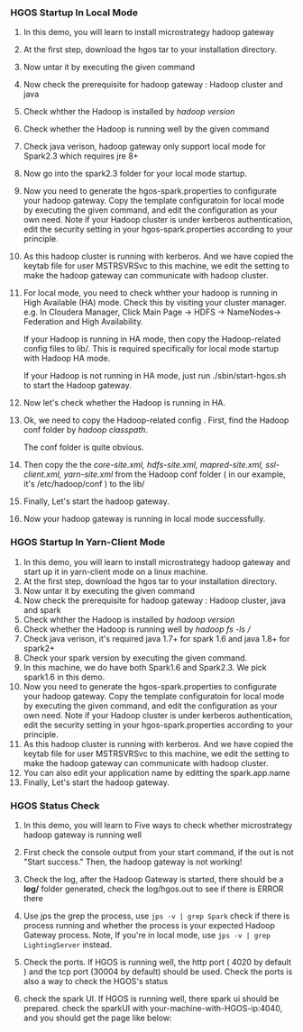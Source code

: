 ### HGOS Startup In Local Mode

1. In this demo, you will learn to install microstrategy hadoop gateway 

2. At the first step, download the hgos tar to your installation directory.

3. Now untar it by executing the given command

4. Now check the prerequisite for hadoop gateway : Hadoop cluster and java

5. Check whther the Hadoop is installed by *hadoop version*

6. Check whether the Hadoop is running well by the given command

7. Check java verison, hadoop gateway only support local mode for Spark2.3 which requires jre 8+

8. Now go into the spark2.3 folder for your local mode startup.

9. Now you need to generate the hgos-spark.properties to configurate your hadoop gateway. Copy the template configuratoin for local mode by executing the given command, and edit the configuration as your own need. Note if your Hadoop cluster is under kerberos authentication, edit the security setting in your hgos-spark.properties according to your principle.

10. As this hadoop cluster is running with kerberos.  And we have copied the keytab file for user MSTRSVRSvc  to this machine, we edit the setting to make the hadoop gateway can communicate with hadoop cluster. 

11. For local mode, you need to check whther your hadoop is running in High Available (HA) mode. Check this by visiting your cluster manager. e.g.  In Cloudera Manager, Click Main Page → HDFS  → NameNodes→  Federation and High Availability.

    If your Hadoop is running in HA mode,  then copy the Hadoop-related config files to lib/. This is required specifically for local mode startup with Hadoop HA mode.

    If your Hadoop is not running in HA mode, just run ./sbin/start-hgos.sh to start the Hadoop gateway.

12. Now  let's check whether the Hadoop is running in HA.

13. Ok, we need to copy the Hadoop-related config . First, find the Hadoop conf folder by *hadoop classpath*.

    The conf folder is quite obvious. 

14. Then copy the the *core-site.xml, hdfs-site.xml, mapred-site.xml, ssl-client.xml, yarn-site.xml* from the Hadoop conf folder ( in our example, it's /etc/hadoop/conf ) to the lib/
15. Finally, Let's start the hadoop gateway.
16. Now your hadoop gateway is running in local mode successfully.



### HGOS Startup In Yarn-Client Mode

1. In this demo, you will learn to install microstrategy hadoop gateway and start up it in yarn-client mode on a linux machine. 
2. At the first step, download the hgos tar to your installation directory.
3. Now untar it by executing the given command
4. Now check the prerequisite for hadoop gateway : Hadoop cluster, java and spark
5. Check whther the Hadoop is installed by *hadoop version*
6. Check whether the Hadoop is running well by *hadoop fs -ls /*
7. Check java verison, it's required java 1.7+ for spark 1.6 and  java 1.8+ for spark2+
8. Check your spark version by executing the given command. 
9. In this machine, we do have both Spark1.6 and Spark2.3. We pick spark1.6 in this demo.
10. Now you need to generate the hgos-spark.properties to configurate your hadoop gateway. Copy the template configuratoin for local mode by executing the given command, and edit the configuration as your own need. Note if your Hadoop cluster is under kerberos authentication, edit the security setting in your hgos-spark.properties according to your principle.
11. As this hadoop cluster is running with kerberos.  And we have copied the keytab file for user MSTRSVRSvc  to this machine, we edit the setting to make the hadoop gateway can communicate with hadoop cluster. 
12. You can also edit your application name by editting the spark.app.name
13. Finally, Let's start the hadoop gateway.

### HGOS Status Check

1. In this demo, you will learn to Five ways to check whether microstrategy hadoop gateway is running well

2. First check the console output from your start command, if the out is not "Start success." Then, the hadoop gateway is not working!

3. Check the log,  after the Hadoop Gateway is started, there should be a **log/** folder generated, check the log/hgos.out to see if there is ERROR there

4. Use jps the grep the process,  use `jps -v | grep Spark` check if there is process running and whether the process is your expected Hadoop Gateway process.  Note, If you're in local mode, use `jps -v | grep LightingServer` instead. 

5. Check the ports. If HGOS is running well, the http port ( 4020 by default ) and the tcp port (30004 by default) should be used. Check the ports is also a way to check the HGOS's status

6. check the spark UI. If HGOS is running well, there spark ui should be prepared. check the sparkUI with your-machine-with-HGOS-ip:4040, and you should get the page like below:
